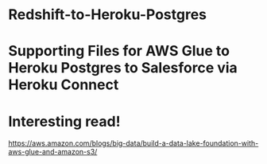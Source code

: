 # Redshift-to-Heroku-Postgres
# Supporting Files for AWS Glue to Heroku Postgres to Salesforce via Heroku Connect

# Interesting read!
https://aws.amazon.com/blogs/big-data/build-a-data-lake-foundation-with-aws-glue-and-amazon-s3/
